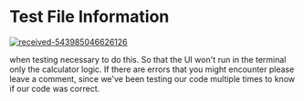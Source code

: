# Test File Information
<a href="https://imgbb.com/"><img src="https://i.ibb.co/wMFxvwK/received-543985046626126.webp" alt="received-543985046626126" border="0"></a>

when testing necessary to do this. So that the UI won't run in the terminal only the calculator logic. If there are errors that you might encounter please leave a comment, since we've been testing our code multiple times to know if our code was correct.
